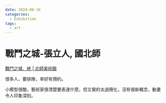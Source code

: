 ```yaml
---
date: 2024-06-16
categories:
  - Exhibition
tags:
  - art
---
```


# 戰鬥之城-張立人, 國北師

[戰鬥之城．終 | 北師美術館](https://montue.ntue.edu.tw/戰鬥之城．終/)

很多人，要排隊，幸好有預約。

小模型很酷，藝術家很清楚要表達什麼，但又覺的太過簡化，沒有很新概念，動畫令人印象深刻。

